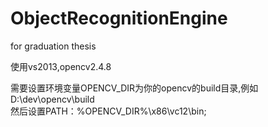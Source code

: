 ObjectRecognitionEngine
=======================

for graduation thesis

使用vs2013,opencv2.4.8

 需要设置环境变量OPENCV\_DIR为你的opencv的build目录,例如D:\dev\opencv\build  
然后设置PATH：%OPENCV_DIR%\x86\vc12\bin;
